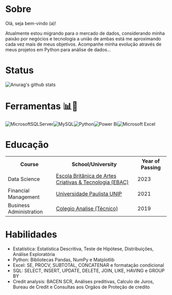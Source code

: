 ###
<p align="center"> <img src="" /> </p>

# Sobre
Olá, seja bem-vindo (a)!

Atualmente estou migrando para o mercado de dados, considerando minha paixão por negócios e tecnologia a união de ambas está me aproximando cada vez mais de meus objetivos. Acompanhe minha evolução através de meus projetos em Python para análise de dados...



# Status
![Anurag's github stats](https://github-readme-stats.vercel.app/api?username=EduardoGPM&theme=midnight-purple)


# Ferramentas 📊🐍
![MicrosoftSQLServer](https://img.shields.io/badge/Microsoft%20SQL%20Server-CC2927?style=for-the-badge&logo=microsoft%20sql%20server&logoColor=white)![MySQL](https://img.shields.io/badge/mysql-%2300f.svg?style=for-the-badge&logo=mysql&logoColor=white)![Python](https://img.shields.io/badge/python-3670A0?style=for-the-badge&logo=python&logoColor=ffdd54)![Power Bi](https://img.shields.io/badge/power_bi-F2C811?style=for-the-badge&logo=powerbi&logoColor=black)![Microsoft Excel](https://img.shields.io/badge/Microsoft_Excel-217346?style=for-the-badge&logo=microsoft-excel&logoColor=white)

# Educação
<table>
  <tr>
    <th>Course</th>
    <th>School/University</th>
    <th>Year of Passing</th>
  </tr>
  <tr>
    <td>Data Science</td>
    <td><a href="https://ebaconline.com.br/">Escola Britânica de Artes Criativas & Tecnologia (EBAC)</a></td>
    <td>2023</td>
  </tr>
  <tr>
    <td>Financial Management</td>
    <td><a href="https://portal.cmp.ifsp.edu.br/](https://www.unip.br/cursos/graduacao/tecnologicos/gestao_financeira.aspx">Universidade Paulista UNIP</a></td>
    <td>2021</td>
  </tr>
  <tr>
    <td>Business Administration</td>
    <td><a href="https://www.instagram.com/colegio_analise/">Colegio Analise (Técnico)</a></td>
    <td>2019</td>
  </tr>
 </table>

# Habilidades
- Estatística: Estatística Descritiva, Teste de Hipótese, Distribuições, Análise Exploratória
- Python: Bibliotecas Pandas, NumPy e Matplotlib
- Excel: SE, PROCV, SUBTOTAL, CONCATENAR e formatação condicional
- SQL: SELECT, INSERT, UPDATE, DELETE, JOIN, LIKE, HAVING e GROUP BY
- Credit analysis: BACEN SCR, Análises preditivas, Calculo de Juros, Bureau de Credit e Consultas aos Orgãos de Proteção de credito
